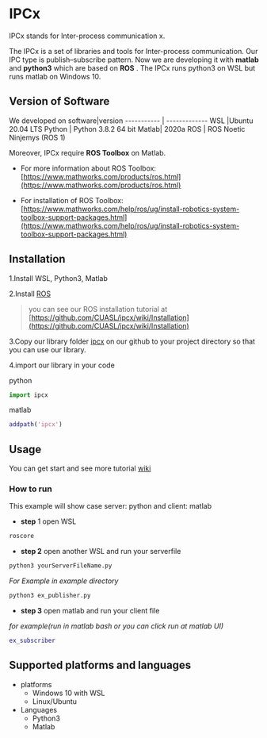 # IPCx

IPCx stands for Inter-process communication x.

The IPCx is a set of libraries and tools for Inter-process communication.
Our IPC type is publish–subscribe pattern. Now we are developing it with **matlab** and **python3** which are based on **ROS** .
The IPCx runs python3 on WSL but runs matlab on Windows 10. 

## Version of Software
We developed on
software|version
----------- | -------------
WSL |Ubuntu 20.04 LTS
Python | Python 3.8.2 64 bit
Matlab| 2020a
ROS | ROS Noetic Ninjemys (ROS 1)

Moreover, IPCx require **ROS Toolbox** on Matlab.
* For more information about ROS Toolbox: [https://www.mathworks.com/products/ros.html](https://www.mathworks.com/products/ros.html)

* For installation of ROS Toolbox: [https://www.mathworks.com/help/ros/ug/install-robotics-system-toolbox-support-packages.html](https://www.mathworks.com/help/ros/ug/install-robotics-system-toolbox-support-packages.html)

## Installation
1.Install WSL, Python3, Matlab 

2.Install [ROS](http://wiki.ros.org/noetic/Installation/Ubuntu)

> you can see our ROS installation tutorial at [https://github.com/CUASL/ipcx/wiki/Installation](https://github.com/CUASL/ipcx/wiki/Installation)

3.Copy our library folder [ipcx](https://github.com/CUASL/ipcx/tree/master/ipcx) on our github
to your project directory so that you can use our library.

4.import our library in your code
    
python
```python
import ipcx
```
matlab
```matlab
addpath('ipcx')
```

## Usage
You can get start and see more tutorial [wiki](https://github.com/CUASL/ipcx/wiki)

### How to run
This example will show case server: python and client: matlab

*    **step** 1 open WSL
```bash
roscore
```

*   **step 2** open another WSL and run your serverfile 
```bash
python3 yourServerFileName.py
```

*For Example in example directory*
```bash
python3 ex_publisher.py
```

*   **step 3** open matlab and run your client file

*for example(run in matlab bash or you can click run at matlab UI)*
```matlab
ex_subscriber
```

## Supported platforms and languages
- platforms
  - Windows 10 with WSL
  - Linux/Ubuntu
- Languages
  - Python3
  - Matlab

